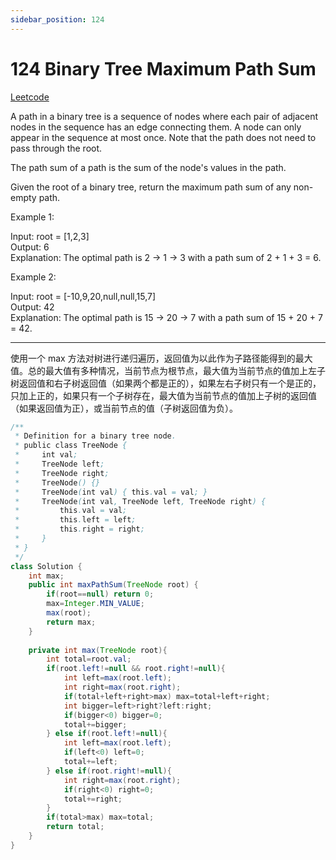 ```yaml
---
sidebar_position: 124
---
```


# 124 Binary Tree Maximum Path Sum

[Leetcode](https://leetcode.com/problems/binary-tree-maximum-path-sum/)

A path in a binary tree is a sequence of nodes where each pair of adjacent nodes in the sequence has an edge connecting them. A node can only appear in the sequence at most once. Note that the path does not need to pass through the root.

The path sum of a path is the sum of the node's values in the path.

Given the root of a binary tree, return the maximum path sum of any non-empty path.

 

Example 1:


Input: root = [1,2,3]  
Output: 6  
Explanation: The optimal path is 2 -> 1 -> 3 with a path sum of 2 + 1 + 3 = 6.  


Example 2:

Input: root = [-10,9,20,null,null,15,7]  
Output: 42  
Explanation: The optimal path is 15 -> 20 -> 7 with a path sum of 15 + 20 + 7 = 42.  



---

使用一个 max 方法对树进行递归遍历，返回值为以此作为子路径能得到的最大值。总的最大值有多种情况，当前节点为根节点，最大值为当前节点的值加上左子树返回值和右子树返回值（如果两个都是正的），如果左右子树只有一个是正的，只加上正的，如果只有一个子树存在，最大值为当前节点的值加上子树的返回值（如果返回值为正），或当前节点的值（子树返回值为负）。

```java
/**
 * Definition for a binary tree node.
 * public class TreeNode {
 *     int val;
 *     TreeNode left;
 *     TreeNode right;
 *     TreeNode() {}
 *     TreeNode(int val) { this.val = val; }
 *     TreeNode(int val, TreeNode left, TreeNode right) {
 *         this.val = val;
 *         this.left = left;
 *         this.right = right;
 *     }
 * }
 */
class Solution {
    int max;
    public int maxPathSum(TreeNode root) {
        if(root==null) return 0;
        max=Integer.MIN_VALUE;
        max(root);
        return max;
    }
    
    private int max(TreeNode root){
        int total=root.val;
        if(root.left!=null && root.right!=null){
            int left=max(root.left);
            int right=max(root.right);
            if(total+left+right>max) max=total+left+right;
            int bigger=left>right?left:right;
            if(bigger<0) bigger=0;            
            total+=bigger;
        } else if(root.left!=null){
            int left=max(root.left);
            if(left<0) left=0;
            total+=left;
        } else if(root.right!=null){
            int right=max(root.right);
            if(right<0) right=0;
            total+=right;
        }
        if(total>max) max=total;
        return total;
    }
}
```